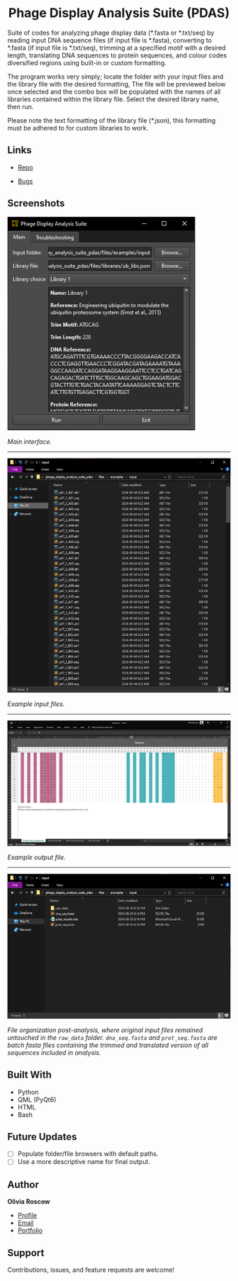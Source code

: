 <h1 align="center">Phage Display Analysis Suite (PDAS)</h1>

<p align="left">Suite of codes for analyzing phage display data (*.fasta or *.txt/seq) by reading input DNA sequence files (if input file is *.fasta), converting to *.fasta (if input file is *.txt/seq), trimming at a specified motif with a desired length, translating DNA sequences to protein sequences, and colour codes diversified regions using built-in or custom formatting.</p>

<p>The program works very simply; locate the folder with your input files and the library file with the desired formatting, The file will be previewed below once selected and the combo box will be populated with the names of all libraries contained within the library file. Select the desired library name, then run.</p>

<p>Please note the text formatting of the library file (*.json), this formatting must be adhered to for custom libraries to work.</p>

## Links

- [Repo](https://github.com/oroscow/phage_display_analysis_suite_pdas "PDAS Repo")

- [Bugs](https://github.com/oroscow/phage_display_analysis_suite_pdas/issues "Issues Page")

## Screenshots

![PDAS GUI](/files/images/screenshot1.png "PDAS GUI")

*Main interface.*

---

![PDAS input files](/files/images/screenshot2.png "PDAS input files")

*Example input files.*

---

![PDAS output files](/files/images/screenshot3.png "PDAS output files")

*Example output file.*

---

![PDAS output folder](/files/images/screenshot4.png "PDAS output folder")

*File organization post-analysis, where original input files remained untouched in the `raw_data` folder. `dna_seq.fasta` and `prot_seq.fasta` are batch fasta files containing the trimmed and translated version of all sequences included in analysis.*

## Built With

- Python
- QML (PyQt6)
- HTML
- Bash

## Future Updates

- [ ] Populate folder/file browsers with default paths.
- [ ] Use a more descriptive name for final output.

## Author

**Olivia Roscow**

- [Profile](https://github.com/oroscow "Olivia Roscow")
- [Email](mailto:spyrolivia@gmail.com "spyrolivia@gmail.com")
- [Portfolio](https://oroscow.github.io/ "Portfolio")

## Support

Contributions, issues, and feature requests are welcome!
